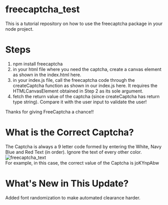 # freecaptcha_test
This is a tutorial repository on how to use the freecaptcha package in your node project.  

# Steps  
1. npm install freecaptcha  
2. in your html file where you need the captcha, create a canvas element as shown in the index.html here.  
3. in your index.js file, call the freecaptcha code through the createCaptcha function as shown in our index.js here. It requires the HTMLCanvasElement obtained in Step 2 as its sole argument.  
4. fetch the return value of the captcha (since createCaptcha has return type string). Compare it with the user input to validate the user!  

Thanks for giving FreeCaptcha a chance!!  

# What is the Correct Captcha?
The Captcha is always a 9 letter code formed by entering the White, Navy Blue and Red Text (in order). Ignore the text of every other color.  
![freecaptcha_text](https://i.postimg.cc/3RXMTg2Q/image.png)  
For example, in this case, the correct value of the Captcha is joKYnpAbw


# What's New in This Update?  
Added font randomization to make automated clearance harder. 
